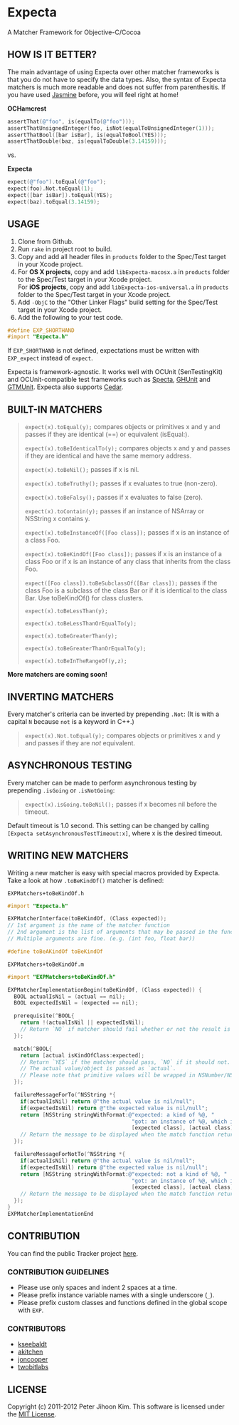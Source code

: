# Expecta

A Matcher Framework for Objective-C/Cocoa

## HOW IS IT BETTER?

The main advantage of using Expecta over other matcher frameworks is that you do not have to specify the data types. Also, the syntax of Expecta matchers is much more readable and does not suffer from parenthesitis. If you have used [Jasmine](http://pivotal.github.com/jasmine/) before, you will feel right at home!

**OCHamcrest**

```objective-c
assertThat(@"foo", is(equalTo(@"foo")));
assertThatUnsignedInteger(foo, isNot(equalToUnsignedInteger(1)));
assertThatBool([bar isBar], is(equalToBool(YES)));
assertThatDouble(baz, is(equalToDouble(3.14159)));
```

vs.

**Expecta**

```objective-c
expect(@"foo").toEqual(@"foo");
expect(foo).Not.toEqual(1);
expect([bar isBar]).toEqual(YES);
expect(baz).toEqual(3.14159);
```

## USAGE

1. Clone from Github.
2. Run `rake` in project root to build.
3. Copy and add all header files in `products` folder to the Spec/Test target in your Xcode project.
4. For **OS X projects**, copy and add `libExpecta-macosx.a` in `products` folder to the Spec/Test target in your Xcode project.  
   For **iOS projects**, copy and add `libExpecta-ios-universal.a` in `products` folder to the Spec/Test target in your Xcode project.
5. Add `-ObjC` to the "Other Linker Flags" build setting for the Spec/Test target in your Xcode project.
6. Add the following to your test code.

```objective-c
#define EXP_SHORTHAND
#import "Expecta.h"
```

If `EXP_SHORTHAND` is not defined, expectations must be written with `EXP_expect` instead of `expect`.

Expecta is framework-agnostic. It works well with OCUnit (SenTestingKit) and OCUnit-compatible test frameworks such as [Specta](http://github.com/petejkim/specta/), [GHUnit](http://github.com/gabriel/gh-unit/) and [GTMUnit](http://code.google.com/p/google-toolbox-for-mac/). Expecta also supports [Cedar](http://pivotal.github.com/cedar/).

## BUILT-IN MATCHERS

>`expect(x).toEqual(y);` compares objects or primitives x and y and passes if they are identical (==) or equivalent (isEqual:).
>
>`expect(x).toBeIdenticalTo(y);` compares objects x and y and passes if they are identical and have the same memory address.
>
>`expect(x).toBeNil();` passes if x is nil.
>
>`expect(x).toBeTruthy();` passes if x evaluates to true (non-zero).
>
>`expect(x).toBeFalsy();` passes if x evaluates to false (zero).
>
>`expect(x).toContain(y);` passes if an instance of NSArray or NSString x contains y.
>
>`expect(x).toBeInstanceOf([Foo class]);` passes if x is an instance of a class Foo.
>
>`expect(x).toBeKindOf([Foo class]);` passes if x is an instance of a class Foo or if x is an instance of any class that inherits from the class Foo.
>
>`expect([Foo class]).toBeSubclassOf([Bar class]);` passes if the class Foo is a subclass of the class Bar or if it is identical to the class Bar. Use toBeKindOf() for class clusters.
>
>`expect(x).toBeLessThan(y);`
>
>`expect(x).toBeLessThanOrEqualTo(y);`
>
>`expect(x).toBeGreaterThan(y);`
>
>`expect(x).toBeGreaterThanOrEqualTo(y);`
>
>`expect(x).toBeInTheRangeOf(y,z);`

**More matchers are coming soon!**

## INVERTING MATCHERS

Every matcher's criteria can be inverted by prepending `.Not`: (It is with a capital `N` because `not` is a keyword in C++.)

>`expect(x).Not.toEqual(y);` compares objects or primitives x and y and passes if they are *not* equivalent.

## ASYNCHRONOUS TESTING

Every matcher can be made to perform asynchronous testing by prepending `.isGoing` or `.isNotGoing`:

>`expect(x).isGoing.toBeNil();` passes if x becomes nil before the timeout.

Default timeout is 1.0 second. This setting can be changed by calling `[Expecta setAsynchronousTestTimeout:x]`, where x is the desired timeout.

## WRITING NEW MATCHERS

Writing a new matcher is easy with special macros provided by Expecta. Take a look at how `.toBeKindOf()` matcher is defined:

`EXPMatchers+toBeKindOf.h`

```objective-c
#import "Expecta.h"

EXPMatcherInterface(toBeKindOf, (Class expected));
// 1st argument is the name of the matcher function
// 2nd argument is the list of arguments that may be passed in the function call.
// Multiple arguments are fine. (e.g. (int foo, float bar))

#define toBeAKindOf toBeKindOf
```

`EXPMatchers+toBeKindOf.m`

```objective-c
#import "EXPMatchers+toBeKindOf.h"

EXPMatcherImplementationBegin(toBeKindOf, (Class expected)) {
  BOOL actualIsNil = (actual == nil);
  BOOL expectedIsNil = (expected == nil);

  prerequisite(^BOOL{
    return !(actualIsNil || expectedIsNil);
    // Return `NO` if matcher should fail whether or not the result is inverted using `.Not`.
  });

  match(^BOOL{
    return [actual isKindOfClass:expected];
    // Return `YES` if the matcher should pass, `NO` if it should not.
    // The actual value/object is passed as `actual`.
    // Please note that primitive values will be wrapped in NSNumber/NSValue.
  });

  failureMessageForTo(^NSString *{
    if(actualIsNil) return @"the actual value is nil/null";
    if(expectedIsNil) return @"the expected value is nil/null";
    return [NSString stringWithFormat:@"expected: a kind of %@, "
                                       "got: an instance of %@, which is not a kind of %@",
                                       [expected class], [actual class], [expected class]];
    // Return the message to be displayed when the match function returns `YES`.
  });

  failureMessageForNotTo(^NSString *{
    if(actualIsNil) return @"the actual value is nil/null";
    if(expectedIsNil) return @"the expected value is nil/null";
    return [NSString stringWithFormat:@"expected: not a kind of %@, "
                                       "got: an instance of %@, which is a kind of %@",
                                       [expected class], [actual class], [expected class]];
    // Return the message to be displayed when the match function returns `NO`.
  });
}
EXPMatcherImplementationEnd
```

## CONTRIBUTION

You can find the public Tracker project [here](https://www.pivotaltracker.com/projects/323267).

### CONTRIBUTION GUIDELINES

* Please use only spaces and indent 2 spaces at a time.
* Please prefix instance variable names with a single underscore (`_`).
* Please prefix custom classes and functions defined in the global scope with `EXP`.

### CONTRIBUTORS

* [kseebaldt](https://github.com/kseebaldt)
* [akitchen](https://github.com/akitchen)
* [joncooper](https://github.com/joncooper)
* [twobitlabs](https://github.com/twobitlabs)

## LICENSE

Copyright (c) 2011-2012 Peter Jihoon Kim. This software is licensed under the [MIT License](http://github.com/petejkim/expecta/raw/master/LICENSE).

